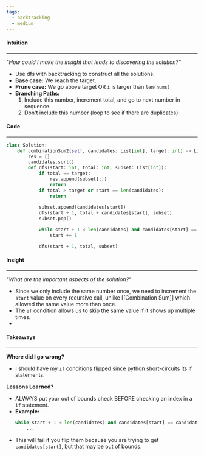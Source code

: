 ```yaml
---
tags:
  - backtracking
  - medium
---
```

#### Intuition
---
_"How could I make the insight that leads to discovering the solution?"_
- Use dfs with backtracking to construct all the solutions.
- **Base case:** We reach the target.
- **Prune case:** We go above target OR `i` is larger than `len(nums)`
- **Branching Paths:** 
	1. Include this number, increment total, and go to next number in sequence.
	2. Don't include this number (loop to see if there are duplicates)

#### Code
---

```python
class Solution:
    def combinationSum2(self, candidates: List[int], target: int) -> List[List[int]]:
        res = []
        candidates.sort()
        def dfs(start: int, total: int, subset: List[int]):
            if total == target:
                res.append(subset[:])
                return
            if total > target or start == len(candidates):
                return
            
            subset.append(candidates[start])
            dfs(start + 1, total + candidates[start], subset)
            subset.pop()

            while start + 1 < len(candidates) and candidates[start] == candidates[start + 1]:
                start += 1

            dfs(start + 1, total, subset)
```

#### Insight  
---
_"What are the important aspects of the solution?"_
- Since we only include the same number once, we need to increment the `start` value on every recursive call, unlike [[Combination Sum]] which allowed the same value more than once.
- The `if` condition allows us to skip the same value if it shows up multiple times.
- 

#### Takeaways
---
**Where did I go wrong?**
- I should have my `if` conditions flipped since python short-circuits its if statements.

**Lessons Learned?**
- ALWAYS put your out of bounds check BEFORE checking an index in a `if` statement.
- **Example:**
	```python
	while start + 1 < len(candidates) and candidates[start] == candidates[start + 1]:
		...
	```
- This will fail if you flip them because you are trying to get `candidates[start]`, but that may be out of bounds.